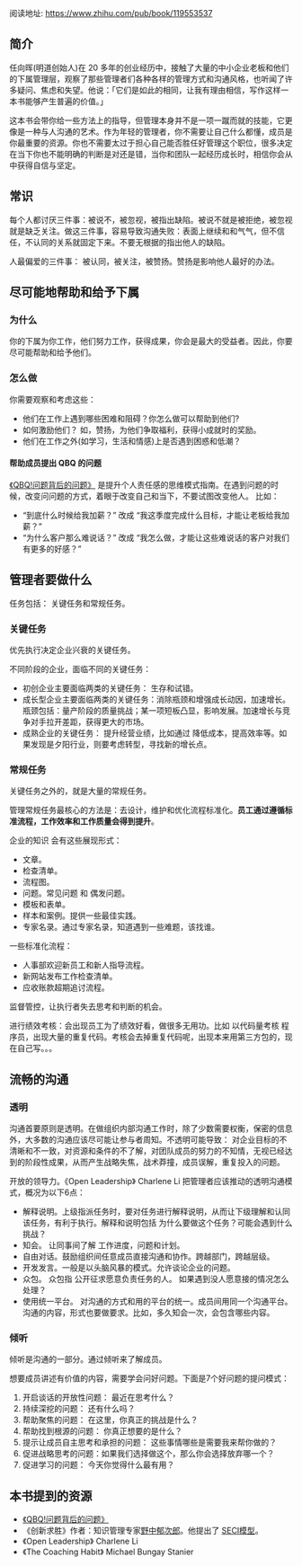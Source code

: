 阅读地址: https://www.zhihu.com/pub/book/119553537

## 简介
任向晖(明道创始人)在 20 多年的创业经历中，接触了大量的中小企业老板和他们的下属管理层，观察了那些管理者们各种各样的管理方式和沟通风格，也听闻了许多疑问、焦虑和失望。他说：「它们是如此的相同，让我有理由相信，写作这样一本书能够产生普遍的价值。」

这本书会带你给一些方法上的指导，但管理本身并不是一项一蹴而就的技能，它更像是一种与人沟通的艺术。作为年轻的管理者，你不需要让自己什么都懂，成员是你最重要的资源。你也不需要太过于担心自己能否胜任好管理这个职位，很多决定在当下你也不能明确的判断是对还是错，当你和团队一起经历成长时，相信你会从中获得自信与坚定。

## 常识
每个人都讨厌三件事：被说不，被忽视，被指出缺陷。被说不就是被拒绝，被忽视就是缺乏关注。做这三件事，容易导致沟通失败：表面上继续和和气气，但不信任，不认同的关系就固定下来。不要无根据的指出他人的缺陷。

人最偏爱的三件事： 被认同，被关注，被赞扬。赞扬是影响他人最好的办法。

## 尽可能地帮助和给予下属
### 为什么
你的下属为你工作，他们努力工作，获得成果，你会是最大的受益者。因此，你要尽可能帮助和给予他们。

### 怎么做
你需要观察和考虑这些：
* 他们在工作上遇到哪些困难和阻碍？你怎么做可以帮助到他们?
* 如何激励他们？ 如，赞扬，为他们争取福利，获得小成就时的奖励。
* 他们在工作之外(如学习，生活和情感)上是否遇到困惑和低潮？

#### 帮助成员提出 QBQ 的问题
[《QBQ!问题背后的问题》](https://book.douban.com/subject/3910974/) 是提升个人责任感的思维模式指南。在遇到问题的时候，改变问问题的方式，着眼于改变自己和当下，不要试图改变他人。 比如： 
* “到底什么时候给我加薪？” 改成 “我这季度完成什么目标，才能让老板给我加薪？” 
* “为什么客户那么难说话？” 改成 “我怎么做，才能让这些难说话的客户对我们有更多的好感？” 


## 管理者要做什么
任务包括： 关键任务和常规任务。

### 关键任务
优先执行决定企业兴衰的关键任务。

不同阶段的企业，面临不同的关键任务：
* 初创企业主要面临两类的关键任务： 生存和试错。
* 成长型企业主要面临两类的关键任务：消除瓶颈和增强成长动因，加速增长。 瓶颈包括：量产阶段的质量挑战；某一项短板凸显，影响发展。加速增长与竞争对手拉开差距，获得更大的市场。
* 成熟企业的关键任务： 提升经营业绩，比如通过 降低成本，提高效率等。如果发现是夕阳行业，则要考虑转型，寻找新的增长点。

### 常规任务
关键任务之外的，就是大量的常规任务。

管理常规任务最核心的方法是：去设计，维护和优化流程标准化。**员工通过遵循标准流程，工作效率和工作质量会得到提升**。

企业的知识 会有这些展现形式：
* 文章。
* 检查清单。
* 流程图。
* 问题。常见问题 和 偶发问题。
* 模板和表单。
* 样本和案例。提供一些最佳实践。
* 专家名录。通过专家名录，知道遇到一些难题，该找谁。

一些标准化流程：
* 人事部欢迎新员工和新人指导流程。
* 新网站发布工作检查清单。
* 应收账款超期追讨流程。

监督管控，让执行者失去思考和判断的机会。

进行绩效考核：会出现员工为了绩效好看，做很多无用功。比如 以代码量考核 程序员，出现大量的重复代码。考核会去掉重复代码呢，出现本来用第三方包的，现在自己写。。。

## 流畅的沟通
### 透明
沟通首要原则是透明。在做组织内部沟通工作时，除了少数需要权衡，保密的信息外，大多数的沟通应该尽可能让参与者周知。不透明可能导致： 对企业目标的不清晰和不一致，对资源和条件的不了解，对团队成员的努力的不知情，无视已经达到的阶段性成果，从而产生战略失焦，战术莽撞，成员误解，重复投入的问题。

开放的领导力。《Open Leadership》 Charlene Li 把管理者应该推动的透明沟通模式，概况为以下6点：
* 解释说明。上级指派任务时，要对任务进行解释说明，从而让下级理解和认同该任务，有利于执行。解释和说明包括 为什么要做这个任务？可能会遇到什么挑战？ 
* 知会。 让同事间了解 工作进度，问题和计划。
* 自由对话。鼓励组织间任意成员直接沟通和协作。跨越部门，跨越层级。
* 开发发言。一般是以头脑风暴的模式。允许谈论企业的问题。
* 众包。 众包指 公开征求愿意负责任务的人。 如果遇到没人愿意接的情况怎么处理？
* 使用统一平台。 对沟通的方式和用的平台的统一。成员间用同一个沟通平台。沟通的内容，形式也要做要求。比如，多久知会一次，会包含哪些内容。

### 倾听
倾听是沟通的一部分。通过倾听来了解成员。

想要成员讲述有价值的内容，需要学会问好问题。下面是7个好问题的提问模式：

1. 开启谈话的开放性问题： 最近在思考什么？
1. 持续深挖的问题： 还有什么吗？
1. 帮助聚焦的问题： 在这里，你真正的挑战是什么？
1. 帮助找到根源的问题： 你真正想要的是什么？
1. 提示让成员自主思考和承担的问题： 这些事情哪些是需要我来帮你做的？
1. 促进战略思考的问题：如果我们选择做这个，那么你会选择放弃哪一个？
1. 促进学习的问题： 今天你觉得什么最有用？


## 本书提到的资源
* [《QBQ!问题背后的问题》](https://book.douban.com/subject/3910974/)
* 《创新求胜》作者：知识管理专家[野中郁次郎](https://baike.baidu.com/item/%E9%87%8E%E4%B8%AD%E9%83%81%E6%AC%A1%E9%83%8E/1353042?fr=aladdin)。他提出了 [SECI模型](https://wiki.mbalib.com/wiki/%E9%87%8E%E4%B8%AD%E9%83%81%E6%AC%A1%E9%83%8E%E7%9A%84SECI%E6%A8%A1%E5%9E%8B)。
* 《Open Leadership》 Charlene Li
* 《The Coaching Habit》 Michael Bungay Stanier


